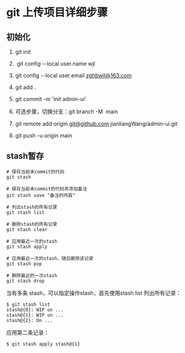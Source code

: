 # git 上传项目详细步骤

## 初始化

1. git init

2.  git config --local user.name wjl

3. git config --local user.email zghbwjl@163.com

4. git add .

5. git commit -m 'init admin-ui'

6. 可选步骤，切换分支：git branch -M  main

7. git remote add origin git@github.com:jianliangWang/admin-ui.git

8. git push -u origin main

## stash暂存

```git
# 保存当前未commit的代码
git stash

# 保存当前未commit的代码并添加备注
git stash save "备注的内容"

# 列出stash的所有记录
git stash list

# 删除stash的所有记录
git stash clear

# 应用最近一次的stash
git stash apply

# 应用最近一次的stash，随后删除该记录
git stash pop

# 删除最近的一次stash
git stash drop
```

当有多条 stash，可以指定操作stash，首先使用stash list 列出所有记录：

```git
$ git stash list
stash@{0}: WIP on ...
stash@{1}: WIP on ...
stash@{2}: On ...
```

应用第二条记录：

```git
$ git stash apply stash@{1}
```
